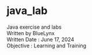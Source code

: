 # java_lab
Java exercise and labs</br>
Written by BlueLynx</br>
Written Date : June 17, 2024</br>
Objective : Learning and Training
